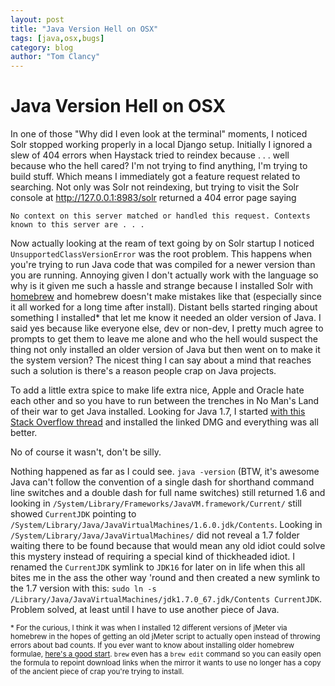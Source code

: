 ```yaml
---
layout: post
title: "Java Version Hell on OSX"
tags: [java,osx,bugs]
category: blog
author: "Tom Clancy"
---
```


# Java Version Hell on OSX

In one of those "Why did I even look at the terminal" moments, I noticed Solr stopped working properly in a local Django setup. Initially I ignored a slew of 404 errors when Haystack tried to reindex because . . . well because who the hell cared? I'm not trying to find anything, I'm trying to build stuff. Which means I immediately got a feature request related to searching. Not only was Solr not reindexing, but trying to visit the Solr console at http://127.0.0.1:8983/solr returned a 404 error page saying

```
No context on this server matched or handled this request. Contexts known to this server are . . .
``` 

Now actually looking at the ream of text going by on Solr startup I noticed `UnsupportedClassVersionError` was the root problem. This happens when you're trying to run Java code that was compiled for a newer version than you are running. Annoying given I don't actually work with the language so why is it given me such a hassle and strange because I installed Solr with [homebrew](http://brew.sh/) and homebrew doesn't make mistakes like that (especially since it all worked for a long time after install). Distant bells started ringing about something I installed* that let me know it needed an older version of Java. I said yes because like everyone else, dev or non-dev, I pretty much agree to prompts to get them to leave me alone and who the hell would suspect the thing not only installed an older version of Java but then went on to make it the system version? The nicest thing I can say about a mind that reaches such a solution is there's a reason people crap on Java projects.

To add a little extra spice to make life extra nice, Apple and Oracle hate each other and so you have to run between the trenches in No Man's Land of their war to get Java installed. Looking for Java 1.7, I started [with this Stack Overflow thread](http://stackoverflow.com/questions/6267392/how-do-i-use-jdk-7-on-mac-osx) and installed the linked DMG and everything was all better. 

No of course it wasn't, don't be silly. 

Nothing happened as far as I could see. `java -version` (BTW, it's awesome Java can't follow the convention of a single dash for shorthand command line switches and a double dash for full name switches) still returned 1.6 and looking in `/System/Library/Frameworks/JavaVM.framework/Current/` still showed `CurrentJDK` pointing to `/System/Library/Java/JavaVirtualMachines/1.6.0.jdk/Contents`. Looking in `/System/Library/Java/JavaVirtualMachines/` did not reveal a 1.7 folder waiting there to be found because that would mean any old idiot could solve this mystery instead of requiring a special kind of thickheaded idiot. I renamed the `CurrentJDK` symlink to `JDK16` for later on in life when this all bites me in the ass the other way 'round and then created a new symlink to the 1.7 version with this: `sudo ln -s /Library/Java/JavaVirtualMachines/jdk1.7.0_67.jdk/Contents CurrentJDK`. Problem solved, at least until I have to use another piece of Java.

<sub>\* For the curious, I think it was when I installed 12 different versions of jMeter via homebrew in the hopes of getting an old jMeter script to actually open instead of throwing errors about bad counts. If you ever want to know about installing older homebrew formulae, [here's a good start](http://stackoverflow.com/questions/3987683/homebrew-install-specific-version-of-formula). `brew` even has a `brew edit` command so you can easily open the formula to repoint download links when the mirror it wants to use no longer has a copy of the ancient piece of crap you're trying to install.</sub>
